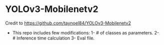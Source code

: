 # YOLOv3-Mobilenetv2



Credit to https://github.com/taynoel84/YOLOv3-Mobilenetv2

- This repo includes few modifications:
  1- # of classes as parameters.
  2- # Inference time calculation
  3- Eval file.
